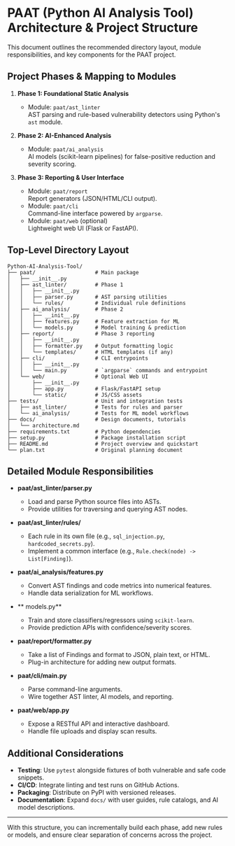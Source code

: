 # PAAT (Python AI Analysis Tool) Architecture & Project Structure

This document outlines the recommended directory layout, module responsibilities, and key components for the PAAT project.

## Project Phases & Mapping to Modules

1. **Phase 1: Foundational Static Analysis**

   - Module: `paat/ast_linter`  
     AST parsing and rule-based vulnerability detectors using Python's `ast` module.

2. **Phase 2: AI-Enhanced Analysis**

   - Module: `paat/ai_analysis`  
     AI models (scikit-learn pipelines) for false-positive reduction and severity scoring.

3. **Phase 3: Reporting & User Interface**
   - Module: `paat/report`  
     Report generators (JSON/HTML/CLI output).
   - Module: `paat/cli`  
     Command-line interface powered by `argparse`.
   - Module: `paat/web` (optional)  
     Lightweight web UI (Flask or FastAPI).

## Top-Level Directory Layout

```
Python-AI-Analysis-Tool/
├── paat/                   # Main package
│   ├── __init__.py
│   ├── ast_linter/         # Phase 1
│   │   ├── __init__.py
│   │   ├── parser.py       # AST parsing utilities
│   │   └── rules/          # Individual rule definitions
│   ├── ai_analysis/        # Phase 2
│   │   ├── __init__.py
│   │   ├── features.py     # Feature extraction for ML
│   │   └── models.py       # Model training & prediction
│   ├── report/             # Phase 3 reporting
│   │   ├── __init__.py
│   │   ├── formatter.py    # Output formatting logic
│   │   └── templates/      # HTML templates (if any)
│   ├── cli/                # CLI entrypoints
│   │   ├── __init__.py
│   │   └── main.py         # `argparse` commands and entrypoint
│   └── web/                # Optional Web UI
│       ├── __init__.py
│       ├── app.py          # Flask/FastAPI setup
│       └── static/         # JS/CSS assets
├── tests/                  # Unit and integration tests
│   ├── ast_linter/         # Tests for rules and parser
│   └── ai_analysis/        # Tests for ML model workflows
├── docs/                   # Design documents, tutorials
│   └── architecture.md
├── requirements.txt        # Python dependencies
├── setup.py                # Package installation script
├── README.md               # Project overview and quickstart
└── plan.txt                # Original planning document
```

## Detailed Module Responsibilities

- **paat/ast_linter/parser.py**

  - Load and parse Python source files into ASTs.
  - Provide utilities for traversing and querying AST nodes.

- **paat/ast_linter/rules/**

  - Each rule in its own file (e.g., `sql_injection.py`, `hardcoded_secrets.py`).
  - Implement a common interface (e.g., `Rule.check(node) -> List[Finding]`).

- **paat/ai_analysis/features.py**

  - Convert AST findings and code metrics into numerical features.
  - Handle data serialization for ML workflows.

- ** models.py**

  - Train and store classifiers/regressors using `scikit-learn`.
  - Provide prediction APIs with confidence/severity scores.

- **paat/report/formatter.py**

  - Take a list of Findings and format to JSON, plain text, or HTML.
  - Plug-in architecture for adding new output formats.

- **paat/cli/main.py**

  - Parse command-line arguments.
  - Wire together AST linter, AI models, and reporting.

- **paat/web/app.py**
  - Expose a RESTful API and interactive dashboard.
  - Handle file uploads and display scan results.

## Additional Considerations

- **Testing**: Use `pytest` alongside fixtures of both vulnerable and safe code snippets.
- **CI/CD**: Integrate linting and test runs on GitHub Actions.
- **Packaging**: Distribute on PyPI with versioned releases.
- **Documentation**: Expand `docs/` with user guides, rule catalogs, and AI model descriptions.

---

With this structure, you can incrementally build each phase, add new rules or models, and ensure clear separation of concerns across the project.
